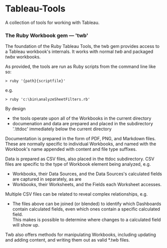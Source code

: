 # Tableau-Tools
A collection of tools for working with Tableau.

### The Ruby Workbook gem &mdash; 'twb'

The foundation of the Ruby Tableau Tools, the twb gem provides access to a Tableau workbook's internals. It works with normal *twb* and packaged *twbx* workbooks.

As provided, the tools are run as Ruby scripts from the command line like so:

    > ruby '{path}{scriptfile}'

e.g.    

    > ruby 'c:\bin\analyzeSheetFilters.rb'

By design 

- the tools operate upon all of the Workbooks in the current directory
- documenation and data are prepared and placed in the subdirectory '.\ttdoc' immediately below the current directory

Documentation is prepared in the form of PDF, PNG, and Markdown files. These are normally specific to individual Workbooks, and named with the Workbook's name appended with content and file type suffixes.

Data is prepared as CSV files, also placed in the ttdoc subdirectory. CSV files are specific to the type of Workbook element being analyzed, e.g.

- Workbooks, their Data Sources, and the Data Sources's calculated fields are captured in separately, as are
- Workbooks, their Worksheets, and the Fields each Worksheet accesses.

Multiple CSV files can be related to reveal complex relationships, e.g. 

- The files above can be joined (or blended) to identify which Dashboards contain calculated fields, even which ones contain a specific calculated field.<br />This makes is possible to determine where changes to a calculated field will show up.


Twb also offers methods for manipulating Workbooks, including updating and adding content, and writing them out as valid *.twb files.
